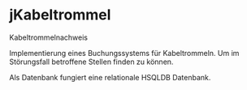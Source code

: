 # jKabeltrommel
Kabeltrommelnachweis

Implementierung eines Buchungssystems für Kabeltrommeln. Um im Störungsfall betroffene Stellen finden zu können.

Als Datenbank fungiert eine relationale HSQLDB Datenbank. 
